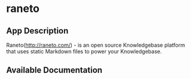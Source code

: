 # raneto

## App Description

Raneto(http://raneto.com/) - is an open source Knowledgebase platform that uses static Markdown files to power your Knowledgebase.

## Available Documentation

